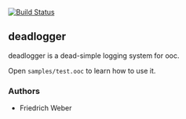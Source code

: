 [![Build Status](https://secure.travis-ci.org/nddrylliog/deadlogger.png?branch=master)](https://travis-ci.org/nddrylliog/deadlogger)

## deadlogger

deadlogger is a dead-simple logging system for ooc.

Open `samples/test.ooc` to learn how to use it.

### Authors

  * Friedrich Weber

